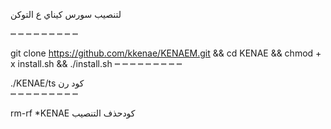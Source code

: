 لتنصيب سورس كيناي ع التوكن

┉ ┉ ┉ ┉ ┉ ┉ ┉ ┉ ┉ 
 
git clone https://github.com/kkenae/KENAEM.git && cd KENAE && chmod + x install.sh && ./install.sh
┉ ┉ ┉ ┉ ┉ ┉ ┉ ┉ ┉
       
 ./KENAE/ts    كود رن  
┉ ┉ ┉ ┉ ┉ ┉ ┉ ┉ ┉

rm-rf *KENAE   كودحذف التنصيب



